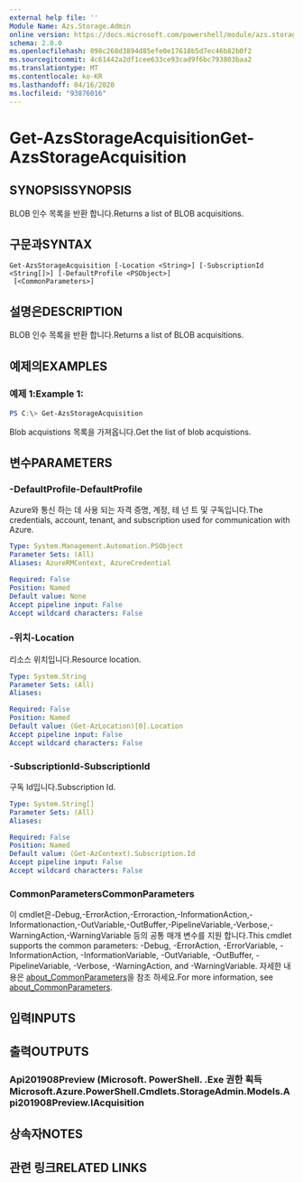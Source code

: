 ```yaml
---
external help file: ''
Module Name: Azs.Storage.Admin
online version: https://docs.microsoft.com/powershell/module/azs.storage.admin/get-azsstorageacquisition
schema: 2.0.0
ms.openlocfilehash: 098c268d3894d85efe0e17618b5d7ec46b82b0f2
ms.sourcegitcommit: 4c61442a2df1cee633ce93cad9f6bc793803baa2
ms.translationtype: MT
ms.contentlocale: ko-KR
ms.lasthandoff: 04/16/2020
ms.locfileid: "93876016"
---
```

# <span data-ttu-id="1504a-101">Get-AzsStorageAcquisition</span><span class="sxs-lookup"><span data-stu-id="1504a-101">Get-AzsStorageAcquisition</span></span>

## <span data-ttu-id="1504a-102">SYNOPSIS</span><span class="sxs-lookup"><span data-stu-id="1504a-102">SYNOPSIS</span></span>
<span data-ttu-id="1504a-103">BLOB 인수 목록을 반환 합니다.</span><span class="sxs-lookup"><span data-stu-id="1504a-103">Returns a list of BLOB acquisitions.</span></span>

## <span data-ttu-id="1504a-104">구문과</span><span class="sxs-lookup"><span data-stu-id="1504a-104">SYNTAX</span></span>

```
Get-AzsStorageAcquisition [-Location <String>] [-SubscriptionId <String[]>] [-DefaultProfile <PSObject>]
 [<CommonParameters>]
```

## <span data-ttu-id="1504a-105">설명은</span><span class="sxs-lookup"><span data-stu-id="1504a-105">DESCRIPTION</span></span>
<span data-ttu-id="1504a-106">BLOB 인수 목록을 반환 합니다.</span><span class="sxs-lookup"><span data-stu-id="1504a-106">Returns a list of BLOB acquisitions.</span></span>

## <span data-ttu-id="1504a-107">예제의</span><span class="sxs-lookup"><span data-stu-id="1504a-107">EXAMPLES</span></span>

### <span data-ttu-id="1504a-108">예제 1:</span><span class="sxs-lookup"><span data-stu-id="1504a-108">Example 1:</span></span>
```powershell
PS C:\> Get-AzsStorageAcquisition
```

<span data-ttu-id="1504a-109">Blob acquistions 목록을 가져옵니다.</span><span class="sxs-lookup"><span data-stu-id="1504a-109">Get the list of blob acquistions.</span></span>

## <span data-ttu-id="1504a-110">변수</span><span class="sxs-lookup"><span data-stu-id="1504a-110">PARAMETERS</span></span>

### <span data-ttu-id="1504a-111">-DefaultProfile</span><span class="sxs-lookup"><span data-stu-id="1504a-111">-DefaultProfile</span></span>
<span data-ttu-id="1504a-112">Azure와 통신 하는 데 사용 되는 자격 증명, 계정, 테 넌 트 및 구독입니다.</span><span class="sxs-lookup"><span data-stu-id="1504a-112">The credentials, account, tenant, and subscription used for communication with Azure.</span></span>

```yaml
Type: System.Management.Automation.PSObject
Parameter Sets: (All)
Aliases: AzureRMContext, AzureCredential

Required: False
Position: Named
Default value: None
Accept pipeline input: False
Accept wildcard characters: False

```

### <span data-ttu-id="1504a-113">-위치</span><span class="sxs-lookup"><span data-stu-id="1504a-113">-Location</span></span>
<span data-ttu-id="1504a-114">리소스 위치입니다.</span><span class="sxs-lookup"><span data-stu-id="1504a-114">Resource location.</span></span>

```yaml
Type: System.String
Parameter Sets: (All)
Aliases:

Required: False
Position: Named
Default value: (Get-AzLocation)[0].Location
Accept pipeline input: False
Accept wildcard characters: False

```

### <span data-ttu-id="1504a-115">-SubscriptionId</span><span class="sxs-lookup"><span data-stu-id="1504a-115">-SubscriptionId</span></span>
<span data-ttu-id="1504a-116">구독 Id입니다.</span><span class="sxs-lookup"><span data-stu-id="1504a-116">Subscription Id.</span></span>

```yaml
Type: System.String[]
Parameter Sets: (All)
Aliases:

Required: False
Position: Named
Default value: (Get-AzContext).Subscription.Id
Accept pipeline input: False
Accept wildcard characters: False

```

### <span data-ttu-id="1504a-117">CommonParameters</span><span class="sxs-lookup"><span data-stu-id="1504a-117">CommonParameters</span></span>
<span data-ttu-id="1504a-118">이 cmdlet은-Debug,-ErrorAction,-Erroraction,-InformationAction,-Informationaction,-OutVariable,-OutBuffer,-PipelineVariable,-Verbose,-WarningAction,-WarningVariable 등의 공통 매개 변수를 지원 합니다.</span><span class="sxs-lookup"><span data-stu-id="1504a-118">This cmdlet supports the common parameters: -Debug, -ErrorAction, -ErrorVariable, -InformationAction, -InformationVariable, -OutVariable, -OutBuffer, -PipelineVariable, -Verbose, -WarningAction, and -WarningVariable.</span></span> <span data-ttu-id="1504a-119">자세한 내용은 [about_CommonParameters](http://go.microsoft.com/fwlink/?LinkID=113216)을 참조 하세요.</span><span class="sxs-lookup"><span data-stu-id="1504a-119">For more information, see [about_CommonParameters](http://go.microsoft.com/fwlink/?LinkID=113216).</span></span>

## <span data-ttu-id="1504a-120">입력</span><span class="sxs-lookup"><span data-stu-id="1504a-120">INPUTS</span></span>

## <span data-ttu-id="1504a-121">출력</span><span class="sxs-lookup"><span data-stu-id="1504a-121">OUTPUTS</span></span>

### <span data-ttu-id="1504a-122">Api201908Preview (Microsoft. PowerShell. .Exe 권한 획득</span><span class="sxs-lookup"><span data-stu-id="1504a-122">Microsoft.Azure.PowerShell.Cmdlets.StorageAdmin.Models.Api201908Preview.IAcquisition</span></span>



## <span data-ttu-id="1504a-123">상속자</span><span class="sxs-lookup"><span data-stu-id="1504a-123">NOTES</span></span>

## <span data-ttu-id="1504a-124">관련 링크</span><span class="sxs-lookup"><span data-stu-id="1504a-124">RELATED LINKS</span></span>

